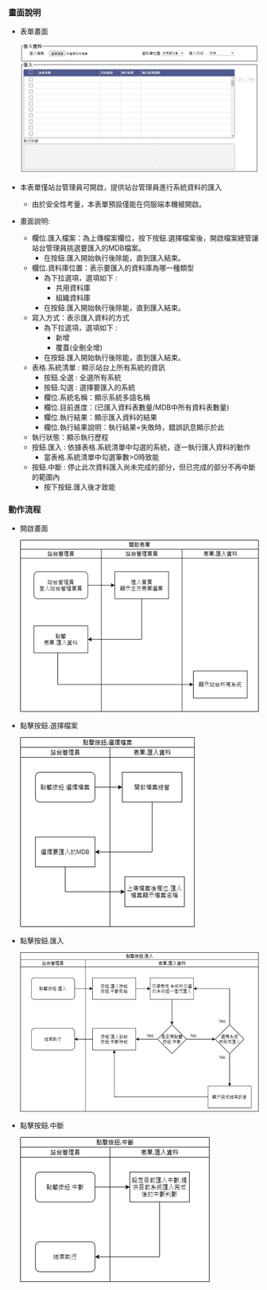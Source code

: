 ### <div id="view">畫面說明</div>
* 表單畫面

    ![表單畫面]

* 本表單僅站台管理員可開啟，提供站台管理員進行系統資料的匯入
    * 由於安全性考量，本表單預設僅能在伺服端本機被開啟。

* 畫面說明:
    * 欄位.匯入檔案：為上傳檔案欄位，按下按鈕.選擇檔案後，開啟檔案總管讓站台管理員挑選要匯入的MDB檔案。
        * 在按鈕.匯入開始執行後除能，直到匯入結束。
    * 欄位.資料庫位置：表示要匯入的資料庫為哪一種類型
        * 為下拉選項，選項如下 : 
            * 共用資料庫
            * 組織資料庫
        * 在按鈕.匯入開始執行後除能，直到匯入結束。
    * 寫入方式：表示匯入資料的方式
        * 為下拉選項，選項如下 : 
            * 新增
            * 覆蓋(全刪全增)
        * 在按鈕.匯入開始執行後除能，直到匯入結束。
    * 表格.系統清單 : 顯示站台上所有系統的資訊
        * 按鈕.全選 : 全選所有系統
        * 按鈕.勾選 : 選擇要匯入的系統
        * 欄位.系統名稱：顯示系統多語名稱
        * 欄位.目前進度：(已匯入資料表數量/MDB中所有資料表數量)
        * 欄位.執行結果：顯示匯入資料的結果
        * 欄位.執行結果說明：執行結果=失敗時，錯誤訊息顯示於此
    * 執行狀態：顯示執行歷程
    * 按鈕.匯入 : 依據表格.系統清單中勾選的系統，逐一執行匯入資料的動作
        * 當表格.系統清單中勾選筆數>0時致能
    * 按鈕.中斷 : 停止此次資料匯入尚未完成的部分，但已完成的部分不再中斷的範圍內
        * 按下按鈕.匯入後才致能

### <div id="action">動作流程</div>
* 開啟畫面

    ![開啟畫面]

* 點擊按鈕.選擇檔案

    ![點擊按鈕.選擇檔案]

* 點擊按鈕.匯入

    ![點擊按鈕.匯入]

* 點擊按鈕.中斷

    ![點擊按鈕.中斷]    

[表單畫面]:attachment/importdata.jpg "表單畫面"
[開啟畫面]:attachment/openform.png "開啟畫面"
[點擊按鈕.選擇檔案]:attachment/click_choice_file.png "點擊按鈕.選擇檔案"
[點擊按鈕.匯入]:attachment/click_import.png "點擊按鈕.匯入"
[點擊按鈕.中斷]:attachment/click_interrupt.png "點擊按鈕.中斷"
